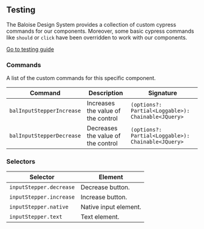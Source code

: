 ## Testing

The Baloise Design System provides a collection of custom cypress commands for our components. Moreover, some basic cypress commands like `should` or `click` have been overridden to work with our components.

<a class="sb-unstyled button is-primary" href="../?path=/docs/development-testing--page">Go to testing guide</a>

<!-- START: human documentation -->



<!-- END: human documentation -->

### Commands

A list of the custom commands for this specific component.

| Command                   | Description                        | Signature                                          |
| ------------------------- | ---------------------------------- | -------------------------------------------------- |
| `balInputStepperIncrease` | Increases the value of the control | `(options?: Partial<Loggable>): Chainable<JQuery>` |
| `balInputStepperDecrease` | Decreases the value of the control | `(options?: Partial<Loggable>): Chainable<JQuery>` |


### Selectors

| Selector                | Element               |
| ----------------------- | --------------------- |
| `inputStepper.decrease` | Decrease button.      |
| `inputStepper.increase` | Increase button.      |
| `inputStepper.native`   | Native input element. |
| `inputStepper.text`     | Text element.         |

